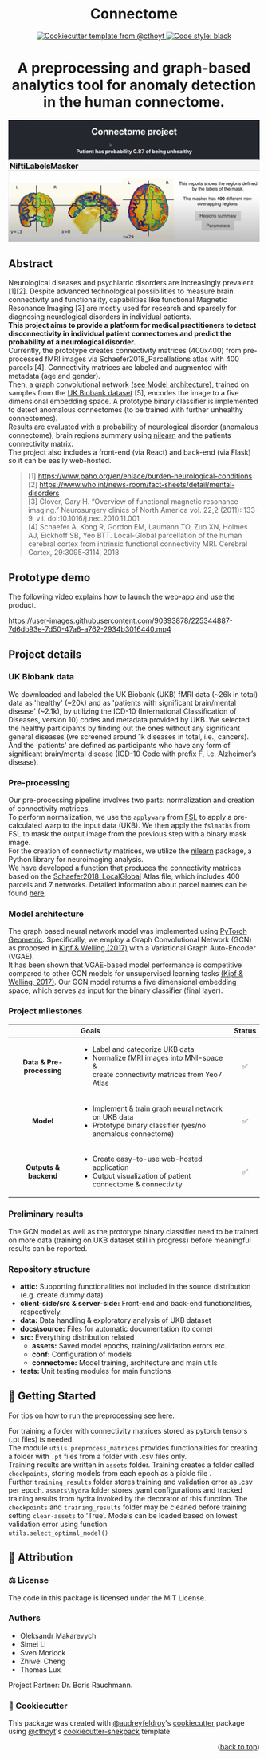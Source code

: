 <!--
<p align="center">
  <img src="https://github.com//connectome_innolab/raw/main/docs/source/logo.png" height="150">
</p>
-->

<h1 align="center">
  Connectome
</h1>

<p align="center">
    <!-- <a href="https://github.com//connectome_innolab/actions?query=workflow%3ATests">
        <img alt="Tests" src="https://github.com//connectome_innolab/workflows/Tests/badge.svg" />
    </a>
    <a href="https://pypi.org/project/connectome">
        <img alt="PyPI" src="https://img.shields.io/pypi/v/connectome" />
    </a>
    <a href="https://pypi.org/project/connectome">
        <img alt="PyPI - Python Version" src="https://img.shields.io/pypi/pyversions/connectome" />
    </a> -->
    <!-- <a href="https://github.com//connectome_innolab/blob/main/LICENSE">
        <img alt="PyPI - License" src="https://img.shields.io/pypi/l/connectome" />
    </a> -->
    <!-- <a href='https://connectome.readthedocs.io/en/latest/?badge=latest'>
        <img src='https://readthedocs.org/projects/connectome/badge/?version=latest' alt='Documentation Status' />
    </a> -->
    <!-- <a href="https://codecov.io/gh//connectome_innolab/branch/main">
        <img src="https://codecov.io/gh//connectome_innolab/branch/main/graph/badge.svg" alt="Codecov status" /> 
    </a>  -->
    <a href="https://github.com/cthoyt/cookiecutter-python-package">
        <img alt="Cookiecutter template from @cthoyt" src="https://img.shields.io/badge/Cookiecutter-snekpack-blue" /> 
    </a>
    <a href='https://github.com/psf/black'>
        <img src='https://img.shields.io/badge/code%20style-black-000000.svg' alt='Code style: black' />
    </a>
    <!-- <a href="https://github.com//connectome_innolab/blob/main/.github/CODE_OF_CONDUCT.md">
        <img src="https://img.shields.io/badge/Contributor%20Covenant-2.1-4baaaa.svg" alt="Contributor Covenant"/>
    </a> -->
</p>

<h1 align="center">
A preprocessing and graph-based analytics tool for anomaly detection in the human connectome.
</h1>

<img label='teaser_img' src='attic\readme\teaser_image.jpg'>

## Abstract
Neurological diseases and psychiatric disorders are increasingly prevalent [1][2].
Despite advanced technological possibilities to measure brain connectivity and functionality, capabilities like functional Magnetic Resonance Imaging [3] are mostly used for research and sparsely for diagnosing neurological disorders in individual patients.  
**This project aims to provide a platform for medical practitioners to detect disconnectivity in individual patient connectomes and predict the probability of a neurological disorder.**  
Currently, the prototype creates connectivity matrices (400x400) from pre-processed fMRI images via Schaefer2018_Parcellations atlas with 400 parcels [4].
Connectivity matrices are labeled and augmented with metadata (age and gender).  
Then, a graph convolutional network [(see Model architecture)](#model-architecture), trained on samples from the [UK Biobank dataset](#uk-biobank-data) [5], encodes the image to a five dimensional embedding space. A prototype binary classifier is implemented to detect anomalous connectomes (to be trained with further unhealthy connectomes).  
Results are evaluated with a probability of neurological disorder (anomalous connectome), brain regions summary using [nilearn](https://nilearn.github.io/stable/index.html) and the patients connectivity matrix.  
The project also includes a front-end (via React) and back-end (via Flask) so it can be easily web-hosted.

> [1] https://www.paho.org/en/enlace/burden-neurological-conditions  
> [2] https://www.who.int/news-room/fact-sheets/detail/mental-disorders  
> [3] Glover, Gary H. “Overview of functional magnetic resonance imaging.” Neurosurgery clinics of North America vol. 22,2 (2011): 133-9, vii. doi:10.1016/j.nec.2010.11.001  
> [4] Schaefer A, Kong R, Gordon EM, Laumann TO, Zuo XN, Holmes AJ, Eickhoff SB, Yeo BTT. Local-Global parcellation of the human cerebral cortex from intrinsic functional connectivity MRI. Cerebral Cortex, 29:3095-3114, 2018


## Prototype demo
The following video explains how to launch the web-app and use the product.

https://user-images.githubusercontent.com/90393878/225344887-7d6db93e-7d50-47a6-a762-2934b3016440.mp4

## Project details
### UK Biobank data
We downloaded and labeled the UK Biobank (UKB) fMRI data (~26k in total) data as 'healthy' (~20k) and as 'patients with significant brain/mental disease' (~2.1k), by utilizing the ICD-10 (International Classification of Diseases, version 10) codes and metadata provided by UKB. We selected the healthy participants by finding out the ones without any significant general diseases (we screened around 1k diseases in total, i.e., cancers). And the 'patients' are defined as participants who have any form of significant brain/mental disease (ICD-10 Code with prefix F, i.e. Alzheimer’s disease).

### Pre-processing
Our pre-processing pipeline involves two parts: normalization and creation of connectivity matrices.  
To perform normalization, we use the `applywarp` from [FSL](https://fsl.fmrib.ox.ac.uk/fsl/fslwiki) to apply a pre-calculated warp to the input data (UKB). We then apply the `fslmaths` from FSL to mask the output image from the previous step with a binary mask image.  
For the creation of connectivity matrices, we utilize the [nilearn](https://nilearn.github.io/stable/index.html) package, a Python library for neuroimaging analysis.  
We have developed a function that produces the connectivity matrices based on the [Schaefer2018_LocalGlobal](https://github.com/ThomasYeoLab/CBIG/tree/master/stable_projects/brain_parcellation/Schaefer2018_LocalGlobal) Atlas file, which includes 400 parcels and 7 networks.
Detailed information about parcel names can be found [here](https://github.com/ThomasYeoLab/CBIG/tree/master/stable_projects/brain_parcellation/Schaefer2018_LocalGlobal/Parcellations).

### Model architecture
The graph based neural network model was implemented using [PyTorch Geometric](https://github.com/pyg-team/pytorch_geometric).
Specifically, we employ a Graph Convolutional Network (GCN) as proposed in [Kipf & Welling (2017)](https://arxiv.org/abs/1609.02907) with a Variational Graph Auto-Encoder (VGAE).  
It has been shown that VGAE-based model performance is competitive compared to other GCN models for unsupervised learning tasks [(Kipf & Welling, 2017)](https://arxiv.org/abs/1611.07308).
Our GCN model returns a five dimensional embedding space, which serves as input for the binary classifier (final layer). 

### Project milestones
|                       | **Goals** | **Status** |
|:---------------------:|:----|:--------:|
| **Data & Pre-processing** | <ul><li>Label and categorize UKB data</li><li>Normalize fMRI images into MNI-space & <br /> create connectivity matrices from Yeo7 Atlas</li></ul>|✅|
|         **Model**         | <ul><li>Implement & train graph neural network on UKB data</li><li>Prototype binary classifier (yes/no anomalous connectome)</li></ul>|✅|
|   **Outputs & backend**   |<ul><li>Create easy-to-use web-hosted application</li><li>Output visualization of patient connectome & connectivity</li></ul>|✅|

### Preliminary results

The GCN model as well as the prototype binary classifier need to be trained on more data (training on UKB dataset still in progress) before meaningful results can be reported.

### Repository structure

* **attic:** Supporting functionalities not included in the source distribution (e.g. create dummy data)
* **client-side/src & server-side:** Front-end and back-end functionalities, respectively.
* **data:** Data handling & exploratory analysis of UKB dataset
* **docs\source:** Files for automatic documentation (to come)
* **src:** Everything distribution related
    * **assets:** Saved model epochs, training/validation errors etc.
    * **conf:** Configuration of models
    * **connectome:** Model training, architecture and main utils
* **tests:** Unit testing modules for main functions


## 💪 Getting Started

For tips on how to run the preprocessing see [here](examples/preprocessUKB/README.md).


For training a folder with connectivity matrices stored as pytorch tensors (.pt files) is needed.  
The module `utils.preprocess_matrices` provides functionalities for creating a folder with `.pt` files from a folder with .csv files only.  
Training results are written in `assets` folder. Training creates a folder called `checkpoints`, storing models from each epoch as a pickle file .  
Further `training_results` folder stores training and validation error as .csv per epoch. 
`assets\hydra` folder stores .yaml configurations and tracked training results from hydra invoked by the decorator of this function.
The `checkpoints` and `training_results` folder may be cleaned before training setting `clear-assets` to 'True'.
Models can be loaded based on lowest validation error using function  
```utils.select_optimal_model()```

<!-- ### Command Line Interface

The connectome command line tool is automatically installed. It can
be used from the shell with the `--help` flag to show all subcommands:

```shell
$ connectome --help
```

> TODO show the most useful thing the CLI does! The CLI will have documentation auto-generated
by `sphinx`. -->

<!-- ## 🚀 Installation -->

<!-- Uncomment this section after your first ``tox -e finish``
The most recent release can be installed from
[PyPI](https://pypi.org/project/connectome/) with:

```bash
$ pip install connectome
```
-->
<!-- 
The most recent code and data can be installed directly from GitHub with:

```bash
$ pip install git+https://github.com//connectome_innolab.git
``` -->

<!-- ## 👐 Contributing

Contributions, whether filing an issue, making a pull request, or forking, are appreciated. See
[CONTRIBUTING.md](https://github.com//connectome_innolab/blob/master/.github/CONTRIBUTING.md) for more information on getting involved.
<p align="right">(<a href="#top">back to top</a>)</p> -->

## 👋 Attribution

### ⚖️ License

The code in this package is licensed under the MIT License.


### Authors
* Oleksandr Makarevych
* Simei Li
* Sven Morlock
* Zhiwei Cheng
* Thomas Lux

Project Partner: Dr. Boris Rauchmann.



### 🍪 Cookiecutter

This package was created with [@audreyfeldroy](https://github.com/audreyfeldroy)'s
[cookiecutter](https://github.com/cookiecutter/cookiecutter) package using [@cthoyt](https://github.com/cthoyt)'s
[cookiecutter-snekpack](https://github.com/cthoyt/cookiecutter-snekpack) template.

<p align="right">(<a href="#top">back to top</a>)</p>

<!-- ## 🛠️ For Developers

<details>
  <summary>See developer instructions</summary>


The final section of the README is for if you want to get involved by making a code contribution.

### Development Installation

To install in development mode, use the following:

```bash
$ git clone git+https://github.com//connectome_innolab.git
$ cd connectome_innolab
$ pip install -e .
```

### 🥼 Testing

After cloning the repository and installing `tox` with `pip install tox`, the unit tests in the `tests/` folder can be
run reproducibly with:

```shell
$ tox
```

Additionally, these tests are automatically re-run with each commit in a [GitHub Action](https://github.com//connectome_innolab/actions?query=workflow%3ATests).

### 📖 Building the Documentation

The documentation can be built locally using the following:

```shell
$ git clone git+https://github.com//connectome_innolab.git
$ cd connectome_innolab
$ tox -e docs
$ open docs/build/html/index.html
``` 

The documentation automatically installs the package as well as the `docs`
extra specified in the [`setup.cfg`](setup.cfg). `sphinx` plugins
like `texext` can be added there. Additionally, they need to be added to the
`extensions` list in [`docs/source/conf.py`](docs/source/conf.py).

### 📦 Making a Release

After installing the package in development mode and installing
`tox` with `pip install tox`, the commands for making a new release are contained within the `finish` environment
in `tox.ini`. Run the following from the shell:

```shell
$ tox -e finish
```

This script does the following:

1. Uses [Bump2Version](https://github.com/c4urself/bump2version) to switch the version number in the `setup.cfg`,
   `src/connectome/version.py`, and [`docs/source/conf.py`](docs/source/conf.py) to not have the `-dev` suffix
2. Packages the code in both a tar archive and a wheel using [`build`](https://github.com/pypa/build)
3. Uploads to PyPI using [`twine`](https://github.com/pypa/twine). Be sure to have a `.pypirc` file configured to avoid the need for manual input at this
   step
4. Push to GitHub. You'll need to make a release going with the commit where the version was bumped.
5. Bump the version to the next patch. If you made big changes and want to bump the version by minor, you can
   use `tox -e bumpversion minor` after.
</details>
<p align="right">(<a href="#top">back to top</a>)</p> -->


<!--
### 🎁 Support

This project has been supported by the following organizations (in alphabetical order):

- [Harvard Program in Therapeutic Science - Laboratory of Systems Pharmacology](https://hits.harvard.edu/the-program/laboratory-of-systems-pharmacology/)

-->

<!--
### 💰 Funding

This project has been supported by the following grants:

| Funding Body                                             | Program                                                                                                                       | Grant           |
|----------------------------------------------------------|-------------------------------------------------------------------------------------------------------------------------------|-----------------|
| DARPA                                                    | [Automating Scientific Knowledge Extraction (ASKE)](https://www.darpa.mil/program/automating-scientific-knowledge-extraction) | HR00111990009   |
-->
